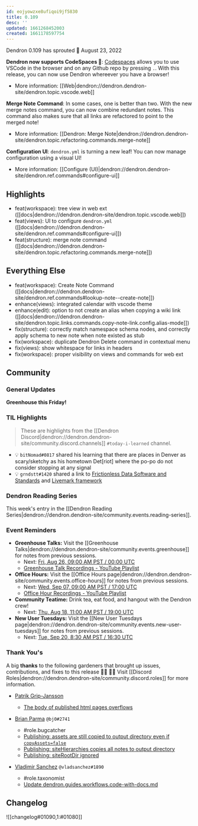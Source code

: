 ```yaml
---
id: eojyowzxe8ufiqoi9jf5830
title: 0.109
desc: ''
updated: 1661268452003
created: 1661178597754
---
```


Dendron 0.109 has sprouted  🌱
August 23, 2022

**Dendron now supports CodeSpaces 🌌**: [Codespaces](https://github.com/features/codespaces) allows you to use VSCode in the browser and on any Github repo by pressing `.`. With this release, you can now use Dendron whereever you have a browser!

- More information: [[Web|dendron://dendron.dendron-site/dendron.topic.vscode.web]]

**Merge Note Command**: In some cases, one is better than two. With the new merge notes command, you can now combine redundant notes. This command also makes sure that all links are refactored to point to the merged note!

- More information: [[Dendron: Merge Note|dendron://dendron.dendron-site/dendron.topic.refactoring.commands.merge-note]]

**Configuration UI**: `dendron.yml` is turning a new leaf! You can now manage configuration using a visual UI!

- More information: [[Configure (UI)|dendron://dendron.dendron-site/dendron.ref.commands#configure-ui]]

## Highlights

- feat(workspace): tree view in web ext ([[docs|dendron://dendron.dendron-site/dendron.topic.vscode.web]])
- feat(views): UI to configure `dendron.yml` ([[docs|dendron://dendron.dendron-site/dendron.ref.commands#configure-ui]])
- feat(structure): merge note command ([[docs|dendron://dendron.dendron-site/dendron.topic.refactoring.commands.merge-note]])

## Everything Else

- feat(workspace): Create Note Command ([[docs|dendron://dendron.dendron-site/dendron.ref.commands#lookup-note--create-note]])
- enhance(views): integrated calendar with vscode theme
- enhance(edit): option to not create an alias when copying a wiki link ([[docs|dendron://dendron.dendron-site/dendron.topic.links.commands.copy-note-link.config.alias-mode]])
- fix(structure): correctly match namespace schema nodes, and correctly apply schema to new note when note existed as stub
- fix(workspace): duplicate Dendron Delete command in contextual menu
- fix(views): show whitespace for links in headers
- fix(workspace): proper visibility on views and commands for web ext
## Community

### General Updates

**Greenhouse this Friday!**



### TIL Highlights
<!-- TODO: update links. Delete section is no new items-->
> These are highlights from the [[Dendron Discord|dendron://dendron.dendron-site/community.discord.channels]] `#today-i-learned` channel.

- 💡 `bitNomad#0817` shared his learning that there are places in Denver as scary/sketchy as his hometown Det[riot] where the po-po do not consider stopping at any signal
- 💡 `grndstt#1420` shared a link to [Frictionless Data Software and Standards](https://frictionlessdata.io/) and [Livemark framework](https://livemark.frictionlessdata.io/)


### Dendron Reading Series

This week's entry in the [[Dendron Reading Series|dendron://dendron.dendron-site/community.events.reading-series]].

### Event Reminders

- **Greenhouse Talks:** Visit the [[Greenhouse Talks|dendron://dendron.dendron-site/community.events.greenhouse]] for notes from previous sessions.
    - Next: [Fri, Aug 26, 09:00 AM PST / 00:00 UTC](https://link.dendron.so/luma)
    - [Greenhouse Talk Recordings - YouTube Playlist](https://link.dendron.so/greenhouse)
- **Office Hours:** Visit the [[Office Hours page|dendron://dendron.dendron-site/community.events.office-hours]] for notes from previous sessions.
    - Next: [Wed, Sep 07, 09:00 AM PST / 17:00 UTC](https://link.dendron.so/luma)
    - [Office Hour Recordings - YouTube Playlist](https://link.dendron.so/6yPa)
- **Community Teatime:** Drink tea, eat food, and hangout with the Dendron crew!
    - Next: [Thu, Aug 18, 11:00 AM PST / 19:00 UTC](https://link.dendron.so/luma)
- **New User Tuesdays:** Visit the [[New User Tuesdays page|dendron://dendron.dendron-site/community.events.new-user-tuesdays]] for notes from previous sessions.
    - Next: [Tue, Sep 20, 8:30 AM PST / 16:30 UTC](https://link.dendron.so/luma)
    

### Thank You's

A big **thanks** to the following gardeners that brought up issues, contributions, and fixes to this release :man_farmer: :woman_farmer: 
Visit [[Discord Roles|dendron://dendron.dendron-site/community.discord.roles]] for more information.

- [Patrik Grip-Jansson](https://github.com/kap42)
  - [The body of published html pages overflows](https://github.com/dendronhq/dendron/issues/3419)

- [Brian Parma](https://github.com/bj0) `@bj0#2741`
  - #role.bugcatcher
  - [Publishing: assets are still copied to output directory even if `copyAssets=false`](https://github.com/dendronhq/dendron/issues/3425)
  - [Publishing: siteHierarchies copies all notes to output directory](https://github.com/dendronhq/dendron/issues/3426)
  - [Publishing: siteRootDir ignored](https://github.com/dendronhq/dendron/issues/3427)

- [Vladimir Sanchez](https://github.com/vladsanchez) `@vladsanchez#1890`
  - #role.taxonomist
  - [Update dendron.guides.workflows.code-with-docs.md](https://github.com/dendronhq/dendron-site/pull/601)

## Changelog
![[changelog#01090,1:#01080]]
